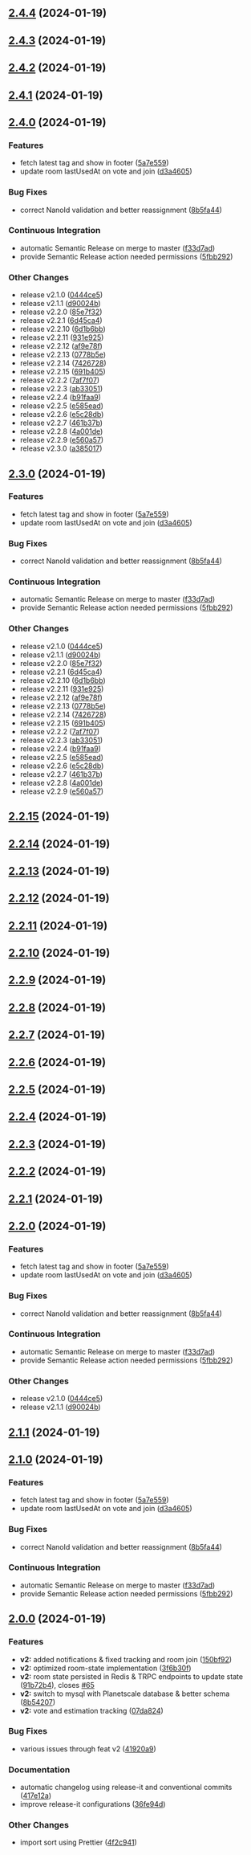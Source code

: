 

## [2.4.4](https://github.com/jkrumm/free-planning-poker/compare/2.4.3...2.4.4) (2024-01-19)

## [2.4.3](https://github.com/jkrumm/free-planning-poker/compare/2.4.2...2.4.3) (2024-01-19)

## [2.4.2](https://github.com/jkrumm/free-planning-poker/compare/2.4.1...2.4.2) (2024-01-19)

## [2.4.1](https://github.com/jkrumm/free-planning-poker/compare/2.4.0...2.4.1) (2024-01-19)

## [2.4.0](https://github.com/jkrumm/free-planning-poker/compare/2.0.0...2.4.0) (2024-01-19)


### Features

* fetch latest tag and show in footer ([5a7e559](https://github.com/jkrumm/free-planning-poker/commit/5a7e5594dfc63e40641272b28c40657226cc3ba3))
* update room lastUsedAt on vote and join ([d3a4605](https://github.com/jkrumm/free-planning-poker/commit/d3a460532ec6bd7cf2477c36954950cfb4947d5c))


### Bug Fixes

* correct NanoId validation and better reassignment ([8b5fa44](https://github.com/jkrumm/free-planning-poker/commit/8b5fa444b93317d8e9b973811bb8663c7d52615d))


### Continuous Integration

* automatic Semantic Release on merge to master ([f33d7ad](https://github.com/jkrumm/free-planning-poker/commit/f33d7adec368cef9423674cb5ca86fb1ce620329))
* provide Semantic Release action needed permissions ([5fbb292](https://github.com/jkrumm/free-planning-poker/commit/5fbb292607a0c05a80c86c544d03b2471b03ef33))


### Other Changes

* release v2.1.0 ([0444ce5](https://github.com/jkrumm/free-planning-poker/commit/0444ce5b5a8df8bd9f0b011efede0d8f326dd988))
* release v2.1.1 ([d90024b](https://github.com/jkrumm/free-planning-poker/commit/d90024b2c592ba0659fae80c72ccc31b18632774))
* release v2.2.0 ([85e7f32](https://github.com/jkrumm/free-planning-poker/commit/85e7f32d6bb88a79105f576dccbed45cc810d789))
* release v2.2.1 ([6d45ca4](https://github.com/jkrumm/free-planning-poker/commit/6d45ca4c7a2cdce07952eea34437340d3d6322b2))
* release v2.2.10 ([6d1b6bb](https://github.com/jkrumm/free-planning-poker/commit/6d1b6bb3474ac799ceb7211f5ec336b5a025e734))
* release v2.2.11 ([931e925](https://github.com/jkrumm/free-planning-poker/commit/931e9258c9aa5f657afa82ac7ddd3c0d912196df))
* release v2.2.12 ([af9e78f](https://github.com/jkrumm/free-planning-poker/commit/af9e78fff097713ef1e4a9c1c9c2ecc1f69af237))
* release v2.2.13 ([0778b5e](https://github.com/jkrumm/free-planning-poker/commit/0778b5eb1ceed4ce13c49a7f62a442988f293f8a))
* release v2.2.14 ([7426728](https://github.com/jkrumm/free-planning-poker/commit/7426728772d8ae5f1b3afaba472660db451943eb))
* release v2.2.15 ([691b405](https://github.com/jkrumm/free-planning-poker/commit/691b4058381ac3753c897730b741f4758fdf8dca))
* release v2.2.2 ([7af7f07](https://github.com/jkrumm/free-planning-poker/commit/7af7f07ea2d1ff3b2a086f6d363455e73c83fc9b))
* release v2.2.3 ([ab33051](https://github.com/jkrumm/free-planning-poker/commit/ab330513d0539b98bacf178438d70c99abf2d29e))
* release v2.2.4 ([b91faa9](https://github.com/jkrumm/free-planning-poker/commit/b91faa99bdff93cccd6c3baed3d5978418592a47))
* release v2.2.5 ([e585ead](https://github.com/jkrumm/free-planning-poker/commit/e585eadabd836e1b59aedda2b658cf36c21bddc3))
* release v2.2.6 ([e5c28db](https://github.com/jkrumm/free-planning-poker/commit/e5c28db1f0b6be91159f6151bcccc15f470765da))
* release v2.2.7 ([461b37b](https://github.com/jkrumm/free-planning-poker/commit/461b37b4172e5e8748af8196d60d69d14f024275))
* release v2.2.8 ([4a001de](https://github.com/jkrumm/free-planning-poker/commit/4a001dea1c9ed3e0ebc02f834f3ca04d22f492cd))
* release v2.2.9 ([e560a57](https://github.com/jkrumm/free-planning-poker/commit/e560a57216cc56396a3e539727351136b7294120))
* release v2.3.0 ([a385017](https://github.com/jkrumm/free-planning-poker/commit/a385017b3bae98b620e56aa7869c05783310cc34))

## [2.3.0](https://github.com/jkrumm/free-planning-poker/compare/2.0.0...2.3.0) (2024-01-19)


### Features

* fetch latest tag and show in footer ([5a7e559](https://github.com/jkrumm/free-planning-poker/commit/5a7e5594dfc63e40641272b28c40657226cc3ba3))
* update room lastUsedAt on vote and join ([d3a4605](https://github.com/jkrumm/free-planning-poker/commit/d3a460532ec6bd7cf2477c36954950cfb4947d5c))


### Bug Fixes

* correct NanoId validation and better reassignment ([8b5fa44](https://github.com/jkrumm/free-planning-poker/commit/8b5fa444b93317d8e9b973811bb8663c7d52615d))


### Continuous Integration

* automatic Semantic Release on merge to master ([f33d7ad](https://github.com/jkrumm/free-planning-poker/commit/f33d7adec368cef9423674cb5ca86fb1ce620329))
* provide Semantic Release action needed permissions ([5fbb292](https://github.com/jkrumm/free-planning-poker/commit/5fbb292607a0c05a80c86c544d03b2471b03ef33))


### Other Changes

* release v2.1.0 ([0444ce5](https://github.com/jkrumm/free-planning-poker/commit/0444ce5b5a8df8bd9f0b011efede0d8f326dd988))
* release v2.1.1 ([d90024b](https://github.com/jkrumm/free-planning-poker/commit/d90024b2c592ba0659fae80c72ccc31b18632774))
* release v2.2.0 ([85e7f32](https://github.com/jkrumm/free-planning-poker/commit/85e7f32d6bb88a79105f576dccbed45cc810d789))
* release v2.2.1 ([6d45ca4](https://github.com/jkrumm/free-planning-poker/commit/6d45ca4c7a2cdce07952eea34437340d3d6322b2))
* release v2.2.10 ([6d1b6bb](https://github.com/jkrumm/free-planning-poker/commit/6d1b6bb3474ac799ceb7211f5ec336b5a025e734))
* release v2.2.11 ([931e925](https://github.com/jkrumm/free-planning-poker/commit/931e9258c9aa5f657afa82ac7ddd3c0d912196df))
* release v2.2.12 ([af9e78f](https://github.com/jkrumm/free-planning-poker/commit/af9e78fff097713ef1e4a9c1c9c2ecc1f69af237))
* release v2.2.13 ([0778b5e](https://github.com/jkrumm/free-planning-poker/commit/0778b5eb1ceed4ce13c49a7f62a442988f293f8a))
* release v2.2.14 ([7426728](https://github.com/jkrumm/free-planning-poker/commit/7426728772d8ae5f1b3afaba472660db451943eb))
* release v2.2.15 ([691b405](https://github.com/jkrumm/free-planning-poker/commit/691b4058381ac3753c897730b741f4758fdf8dca))
* release v2.2.2 ([7af7f07](https://github.com/jkrumm/free-planning-poker/commit/7af7f07ea2d1ff3b2a086f6d363455e73c83fc9b))
* release v2.2.3 ([ab33051](https://github.com/jkrumm/free-planning-poker/commit/ab330513d0539b98bacf178438d70c99abf2d29e))
* release v2.2.4 ([b91faa9](https://github.com/jkrumm/free-planning-poker/commit/b91faa99bdff93cccd6c3baed3d5978418592a47))
* release v2.2.5 ([e585ead](https://github.com/jkrumm/free-planning-poker/commit/e585eadabd836e1b59aedda2b658cf36c21bddc3))
* release v2.2.6 ([e5c28db](https://github.com/jkrumm/free-planning-poker/commit/e5c28db1f0b6be91159f6151bcccc15f470765da))
* release v2.2.7 ([461b37b](https://github.com/jkrumm/free-planning-poker/commit/461b37b4172e5e8748af8196d60d69d14f024275))
* release v2.2.8 ([4a001de](https://github.com/jkrumm/free-planning-poker/commit/4a001dea1c9ed3e0ebc02f834f3ca04d22f492cd))
* release v2.2.9 ([e560a57](https://github.com/jkrumm/free-planning-poker/commit/e560a57216cc56396a3e539727351136b7294120))

## [2.2.15](https://github.com/jkrumm/free-planning-poker/compare/2.2.14...2.2.15) (2024-01-19)

## [2.2.14](https://github.com/jkrumm/free-planning-poker/compare/2.2.13...2.2.14) (2024-01-19)

## [2.2.13](https://github.com/jkrumm/free-planning-poker/compare/2.2.12...2.2.13) (2024-01-19)

## [2.2.12](https://github.com/jkrumm/free-planning-poker/compare/2.2.11...2.2.12) (2024-01-19)

## [2.2.11](https://github.com/jkrumm/free-planning-poker/compare/2.2.10...2.2.11) (2024-01-19)

## [2.2.10](https://github.com/jkrumm/free-planning-poker/compare/2.2.9...2.2.10) (2024-01-19)

## [2.2.9](https://github.com/jkrumm/free-planning-poker/compare/2.2.8...2.2.9) (2024-01-19)

## [2.2.8](https://github.com/jkrumm/free-planning-poker/compare/2.2.7...2.2.8) (2024-01-19)

## [2.2.7](https://github.com/jkrumm/free-planning-poker/compare/2.2.6...2.2.7) (2024-01-19)

## [2.2.6](https://github.com/jkrumm/free-planning-poker/compare/2.2.5...2.2.6) (2024-01-19)

## [2.2.5](https://github.com/jkrumm/free-planning-poker/compare/2.2.4...2.2.5) (2024-01-19)

## [2.2.4](https://github.com/jkrumm/free-planning-poker/compare/2.2.3...2.2.4) (2024-01-19)

## [2.2.3](https://github.com/jkrumm/free-planning-poker/compare/2.2.2...2.2.3) (2024-01-19)

## [2.2.2](https://github.com/jkrumm/free-planning-poker/compare/2.2.1...2.2.2) (2024-01-19)

## [2.2.1](https://github.com/jkrumm/free-planning-poker/compare/2.2.0...2.2.1) (2024-01-19)

## [2.2.0](https://github.com/jkrumm/free-planning-poker/compare/2.0.0...2.2.0) (2024-01-19)


### Features

* fetch latest tag and show in footer ([5a7e559](https://github.com/jkrumm/free-planning-poker/commit/5a7e5594dfc63e40641272b28c40657226cc3ba3))
* update room lastUsedAt on vote and join ([d3a4605](https://github.com/jkrumm/free-planning-poker/commit/d3a460532ec6bd7cf2477c36954950cfb4947d5c))


### Bug Fixes

* correct NanoId validation and better reassignment ([8b5fa44](https://github.com/jkrumm/free-planning-poker/commit/8b5fa444b93317d8e9b973811bb8663c7d52615d))


### Continuous Integration

* automatic Semantic Release on merge to master ([f33d7ad](https://github.com/jkrumm/free-planning-poker/commit/f33d7adec368cef9423674cb5ca86fb1ce620329))
* provide Semantic Release action needed permissions ([5fbb292](https://github.com/jkrumm/free-planning-poker/commit/5fbb292607a0c05a80c86c544d03b2471b03ef33))


### Other Changes

* release v2.1.0 ([0444ce5](https://github.com/jkrumm/free-planning-poker/commit/0444ce5b5a8df8bd9f0b011efede0d8f326dd988))
* release v2.1.1 ([d90024b](https://github.com/jkrumm/free-planning-poker/commit/d90024b2c592ba0659fae80c72ccc31b18632774))

## [2.1.1](https://github.com/jkrumm/free-planning-poker/compare/2.1.0...2.1.1) (2024-01-19)

## [2.1.0](https://github.com/jkrumm/free-planning-poker/compare/2.0.0...2.1.0) (2024-01-19)


### Features

* fetch latest tag and show in footer ([5a7e559](https://github.com/jkrumm/free-planning-poker/commit/5a7e5594dfc63e40641272b28c40657226cc3ba3))
* update room lastUsedAt on vote and join ([d3a4605](https://github.com/jkrumm/free-planning-poker/commit/d3a460532ec6bd7cf2477c36954950cfb4947d5c))


### Bug Fixes

* correct NanoId validation and better reassignment ([8b5fa44](https://github.com/jkrumm/free-planning-poker/commit/8b5fa444b93317d8e9b973811bb8663c7d52615d))


### Continuous Integration

* automatic Semantic Release on merge to master ([f33d7ad](https://github.com/jkrumm/free-planning-poker/commit/f33d7adec368cef9423674cb5ca86fb1ce620329))
* provide Semantic Release action needed permissions ([5fbb292](https://github.com/jkrumm/free-planning-poker/commit/5fbb292607a0c05a80c86c544d03b2471b03ef33))

## [2.0.0](https://github.com/jkrumm/free-planning-poker/compare/1.0.0...2.0.0) (2024-01-19)


### Features

* **v2:** added notifications & fixed tracking and room join ([150bf92](https://github.com/jkrumm/free-planning-poker/commit/150bf92a55c41cbd84016be3c995529a23cc5768))
* **v2:** optimized room-state implementation ([3f6b30f](https://github.com/jkrumm/free-planning-poker/commit/3f6b30f05752c930afd03e9929aa735db893e7a7))
* **v2:** room state persisted in Redis & TRPC endpoints to update state ([91b72b4](https://github.com/jkrumm/free-planning-poker/commit/91b72b4ca7c01240e54a30edb9593ae43a8565bf)), closes [#65](https://github.com/jkrumm/free-planning-poker/issues/65)
* **v2:** switch to mysql with Planetscale database & better schema ([8b54207](https://github.com/jkrumm/free-planning-poker/commit/8b54207560bf870ae058074893f2540d318e6f13))
* **v2:** vote and estimation tracking ([07da824](https://github.com/jkrumm/free-planning-poker/commit/07da824726f5a25c487c877f0c991f884923a780))


### Bug Fixes

* various issues through feat v2 ([41920a9](https://github.com/jkrumm/free-planning-poker/commit/41920a9363df09841e820f4440c8e086691b720c))


### Documentation

* automatic changelog using release-it and conventional commits ([417e12a](https://github.com/jkrumm/free-planning-poker/commit/417e12a2e40a8052ef5f9b8b9242975409697d63))
* improve release-it configurations ([36fe94d](https://github.com/jkrumm/free-planning-poker/commit/36fe94dcde8086179260c3f35cd25ee09c5de975))


### Other Changes

* import sort using Prettier ([4f2c941](https://github.com/jkrumm/free-planning-poker/commit/4f2c9410db67a40b165acf1f992c4a066a270e9d))
